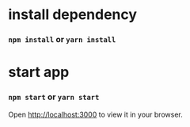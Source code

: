 # install dependency
### `npm install` or `yarn install`
# start app
### `npm start` or `yarn start`
Open [http://localhost:3000](http://localhost:3000) to view it in your browser.
